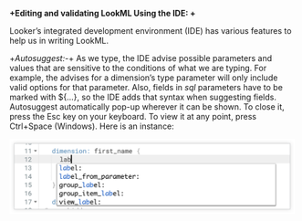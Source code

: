 **+Editing and validating LookML Using the IDE: +**

Looker’s integrated development environment (IDE) has various features to help us in writing LookML.

+*Autosuggest:-*+
As we type, the IDE advise possible parameters and values that are sensitive to the conditions of what we are typing. 
For example, the advises for a dimension’s type parameter will only include valid options for that parameter. Also, fields in *sql* parameters have to be marked with ${...}, so the IDE adds that syntax when suggesting fields. Autosuggest automatically pop-up wherever it can be shown. To close it, press the Esc key on your keyboard. To view it at any point, press Ctrl+Space (Windows). Here is an instance:

<img src="/Images/LookML_AutosuggestIDE.png" width=500 hieght=700>
